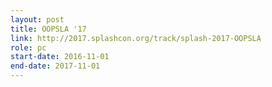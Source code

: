 ```yaml
---
layout: post
title: OOPSLA '17
link: http://2017.splashcon.org/track/splash-2017-OOPSLA
role: pc
start-date: 2016-11-01
end-date: 2017-11-01
---
```

